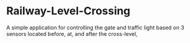 # Railway-Level-Crossing
A simple application for controlling the gate and traffic light based on 3 sensors located before, at, and after the cross-level,
